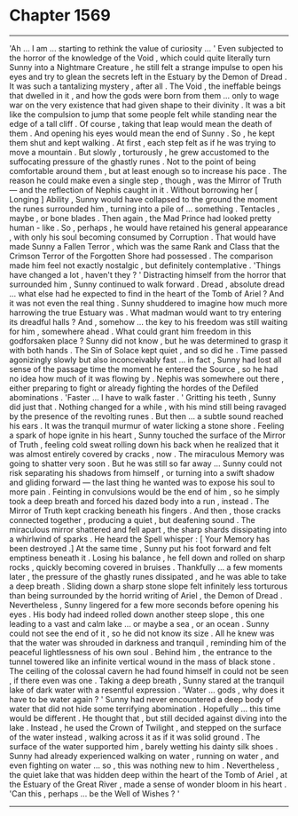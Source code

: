 
# Chapter 1569


---

'Ah … I am … starting to rethink the value of curiosity … '
Even subjected to the horror of the knowledge of the Void , which could quite literally turn Sunny into a Nightmare Creature , he still felt a strange impulse to open his eyes and try to glean the secrets left in the Estuary by the Demon of Dread . It was such a tantalizing mystery , after all . The Void , the ineffable beings that dwelled in it , and how the gods were born from them … only to wage war on the very existence that had given shape to their divinity .
It was a bit like the compulsion to jump that some people felt while standing near the edge of a tall cliff . Of course , taking that leap would mean the death of them . And opening his eyes would mean the end of Sunny . So , he kept them shut and kept walking . At first , each step felt as if he was trying to move a mountain . But slowly , torturously , he grew accustomed to the suffocating pressure of the ghastly runes . Not to the point of being comfortable around them , but at least enough so to increase his pace . The reason he could make even a single step , though , was the Mirror of Truth — and the reflection of Nephis caught in it . Without borrowing her [ Longing ] Ability , Sunny would have collapsed to the ground the moment the runes surrounded him , turning into a pile of … something . Tentacles , maybe , or bone blades . Then again , the Mad Prince had looked pretty human - like . So , perhaps , he would have retained his general appearance , with only his soul becoming consumed by Corruption . That would have made Sunny a Fallen Terror , which was the same Rank and Class that the Crimson Terror of the Forgotten Shore had possessed . The comparison made him feel not exactly nostalgic , but definitely contemplative . 'Things have changed a lot , haven't they ? '
Distracting himself from the horror that surrounded him , Sunny continued to walk forward . Dread , absolute dread … what else had he expected to find in the heart of the Tomb of Ariel ?
And it was not even the real thing . Sunny shuddered to imagine how much more harrowing the true Estuary was . What madman would want to try entering its dreadful halls ? And , somehow … the key to his freedom was still waiting for him , somewhere ahead . What could grant him freedom in this godforsaken place ?
Sunny did not know , but he was determined to grasp it with both hands . The Sin of Solace kept quiet , and so did he . Time passed agonizingly slowly but also inconceivably fast … in fact , Sunny had lost all sense of the passage time the moment he entered the Source , so he had no idea how much of it was flowing by . Nephis was somewhere out there , either preparing to fight or already fighting the hordes of the Defiled abominations . 'Faster … I have to walk faster . '
Gritting his teeth , Sunny did just that . Nothing changed for a while , with his mind still being ravaged by the presence of the revolting runes . But then … a subtle sound reached his ears . It was the tranquil murmur of water licking a stone shore . Feeling a spark of hope ignite in his heart , Sunny touched the surface of the Mirror of Truth , feeling cold sweat rolling down his back when he realized that it was almost entirely covered by cracks , now . The miraculous Memory was going to shatter very soon . But he was still so far away …
Sunny could not risk separating his shadows from himself , or turning into a swift shadow and gliding forward — the last thing he wanted was to expose his soul to more pain . Feinting in convulsions would be the end of him , so he simply took a deep breath and forced his dazed body into a run , instead . The Mirror of Truth kept cracking beneath his fingers . And then , those cracks connected together , producing a quiet , but deafening sound . The miraculous mirror shattered and fell apart , the sharp shards dissipating into a whirlwind of sparks . He heard the Spell whisper :
[ Your Memory has been destroyed .]
At the same time , Sunny put his foot forward and felt emptiness beneath it . Losing his balance , he fell down and rolled on sharp rocks , quickly becoming covered in bruises . Thankfully … a few moments later , the pressure of the ghastly runes dissipated , and he was able to take a deep breath . Sliding down a sharp stone slope felt infinitely less torturous than being surrounded by the horrid writing of Ariel , the Demon of Dread . Nevertheless , Sunny lingered for a few more seconds before opening his eyes . His body had indeed rolled down another steep slope , this one leading to a vast and calm lake … or maybe a sea , or an ocean . Sunny could not see the end of it , so he did not know its size . All he knew was that the water was shrouded in darkness and tranquil , reminding him of the peaceful lightlessness of his own soul . Behind him , the entrance to the tunnel towered like an infinite vertical wound in the mass of black stone . The ceiling of the colossal cavern he had found himself in could not be seen , if there even was one . Taking a deep breath , Sunny stared at the tranquil lake of dark water with a resentful expression .
'Water … gods , why does it have to be water again ? '
Sunny had never encountered a deep body of water that did not hide some terrifying abomination . Hopefully … this time would be different . He thought that , but still decided against diving into the lake . Instead , he used the Crown of Twilight , and stepped on the surface of the water instead , walking across it as if it was solid ground .
The surface of the water supported him , barely wetting his dainty silk shoes . Sunny had already experienced walking on water , running on water , and even fighting on water … so , this was nothing new to him .
Nevertheless , the quiet lake that was hidden deep within the heart of the Tomb of Ariel , at the Estuary of the Great River , made a sense of wonder bloom in his heart .
'Can this , perhaps … be the Well of Wishes ? '

---

